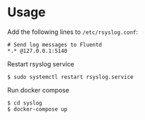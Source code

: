 # Usage
Add the following lines to `/etc/rsyslog.conf`:
```
# Send log messages to Fluentd
*.* @127.0.0.1:5140
```
Restart rsyslog service
```
$ sudo systemctl restart rsyslog.service
```
Run docker compose
```
$ cd syslog
$ docker-compose up
```
